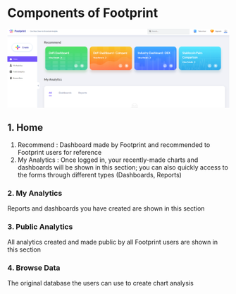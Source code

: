 # Components of Footprint

![](../../.gitbook/assets/ab399ce771de7ec7ff8986b592abd46.png)

## 1. Home

1. Recommend : Dashboard made by Footprint and recommended to Footprint users for reference
2. My Analytics : Once logged in, your recently-made charts and dashboards will be shown in this section; you can also quickly access to the forms through different types (Dashboards, Reports)

### 2. My Analytics

Reports and dashboards you have created are shown in this section

### 3. Public Analytics

All analytics created and made public by all Footprint users are shown in this section

### 4. Browse Data

The original database the users can use to create chart analysis

